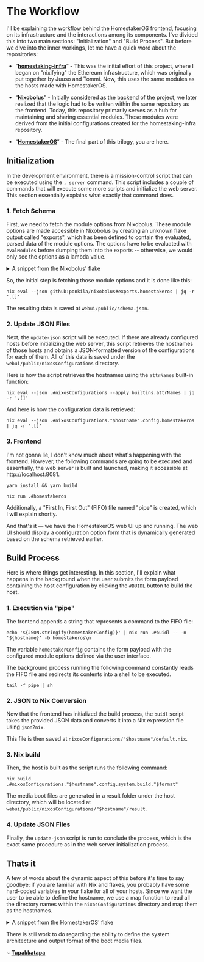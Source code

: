 # The Workflow

I'll be explaining the workflow behind the HomestakerOS frontend, focusing on its infrastructure and the interactions among its components. I've divided this into two main sections: "Initialization" and "Build Process". But before we dive into the inner workings, let me have a quick word about the repositories:

- “**[homestaking-infra](https://github.com/ponkila/homestaking-infra)**” - This was the initial effort of this project, where I began on "nixifying" the Ethereum infrastructure, which was originally put together by Juuso and Tommi. Now, this uses the same modules as the hosts made with HomestakerOS.

- “**[Nixobolus](https://github.com/ponkila/nixobolus)**” - Initially considered as the backend of the project, we later realized that the logic had to be written within the same repository as the frontend. Today, this repository primarily serves as a hub for maintaining and sharing essential modules. These modules were derived from the initial configurations created for the homestaking-infra repository.

- “**[HomestakerOS](https://github.com/ponkila/HomestakerOS)**” - The final part of this trilogy, you are here.

## Initialization

In the development environment, there is a mission-control script that can be executed using the `, server` command. This script includes a couple of commands that will execute some more scripts and initialize the web server. This section essentially explains what exactly that command does.

### 1. Fetch Schema

First, we need to fetch the module options from Nixobolus. These module options are made accessible in Nixobolus by creating an unknown flake output called "exports", which has been defined to contain the evaluated, parsed data of the module options. The options have to be evaluated with `evalModules` before dumping them into the exports -- otherwise, we would only see the options as a lambda value.

<details>

<summary>A snippet from the Nixobolus' flake</summary>
<br/>

See the whole thing at: https://github.com/ponkila/nixobolus/blob/main/flake.nix

```nix
let
  inherit (self) outputs;

  # Function to format module options
  parseOpts = options:
    nixpkgs.lib.attrsets.mapAttrsRecursiveCond (v: !  nixpkgs.lib.options.isOption v)
      (k: v: {
        type = v.type.name;
		    default = v.default;
		    description = if v ? description then v.description else null;
		    example = if v ? example then v.example else null;
	    })
	    options;

  # Function to get options from module(s)
  getOpts = modules:
	  builtins.removeAttrs (nixpkgs.lib.evalModules {
	    inherit modules;
	    specialArgs = { inherit nixpkgs; };
	  }).options [ "_module" ];
in
{
  # Module option exports for the frontend
  # Accessible through 'nix eval --json .#exports'
  exports = parseOpts (getOpts [
	  ./modules/homestakeros/options.nix
  ]);
}
```

</details>

So, the initial step is fetching those module options and it is done like this:

```shell
nix eval --json github:ponkila/nixobolus#exports.homestakeros | jq -r '.[]'
```

The resulting data is saved at `webui/public/schema.json`.

### 2. Update JSON Files

Next, the `update-json` script will be executed. If there are already configured hosts before initializing the web server, this script retrieves the hostnames of those hosts and obtains a JSON-formatted version of the configurations for each of them. All of this data is saved under the `webui/public/nixosConfigurations` directory.

Here is how the script retrieves the hostnames using the `attrNames` built-in function:

```shell
nix eval --json .#nixosConfigurations --apply builtins.attrNames | jq -r '.[]'
```

And here is how the configuration data is retrieved:

```shell
nix eval --json .#nixosConfigurations."$hostname".config.homestakeros | jq -r '.[]'
```

### 3. Frontend

I'm not gonna lie, I don't know much about what's happening with the frontend. However, the following commands are going to be executed and essentially, the web server is built and launched, making it accessible at http://localhost:8081.

```shell
yarn install && yarn build
```

```shell
nix run .#homestakeros
```

Additionally, a "First In, First Out" (FIFO) file named "pipe" is created, which I will explain shortly. 

And that's it — we have the HomestakerOS web UI up and running. The web UI should display a configuration option form that is dynamically generated based on the schema retrieved earlier.

## Build Process

Here is where things get interesting. In this section, I'll explain what happens in the background when the user submits the form payload containing the host configuration by clicking the `#BUIDL` button to build the host.

### 1. Execution via "pipe"

The frontend appends a string that represents a command to the FIFO file:

```shell
echo '${JSON.stringify(homestakerConfig)}' | nix run .#buidl -- -n '${hostname}' -b homestakeros\n
```

The variable `homestakerConfig` contains the form payload with the configured module options defined via the user interface.

The background process running the following command constantly reads the FIFO file and redirects its contents into a shell to be executed.

```
tail -f pipe | sh
```


### 2. JSON to Nix Conversion

Now that the frontend has initialized the build process, the `buidl` script takes the provided JSON data and converts it into a Nix expression file using `json2nix`.

This file is then saved at `nixosConfigurations/"$hostname"/default.nix`.

### 3. Nix build

Then, the host is built as the script runs the following command:

```shell
nix build .#nixosConfigurations."$hostname".config.system.build."$format"
```

The media boot files are generated in a result folder under the host directory, which will be located at `webui/public/nixosConfigurations/"$hostname"/result`.

### 4. Update JSON Files

Finally, the `update-json` script is run to conclude the process, which is the exact same procedure as in the web server initialization process.

## Thats it

A few of words about the dynamic aspect of this before it's time to say goodbye: if you are familiar with Nix and flakes, you probably have some hard-coded variables in your flake for all of your hosts. Since we want the user to be able to define the hostname, we use a map function to read all the directory names within the `nixosConfigurations` directory and map them as the hostnames.

<details>

<summary>A snippet from the HomestakerOS' flake</summary>
<br/>

See the whole thing at: https://github.com/ponkila/HomestakerOS/blob/main/flake.nix

```nix
nixosConfigurations = let
    ls = builtins.readDir ./nixosConfigurations;
    hostnames =
      builtins.filter
      (name: builtins.hasAttr name ls && (ls.${name} == "directory"))
      (builtins.attrNames ls);
  in
    nixpkgs.lib.mkIf (
      builtins.pathExists ./nixosConfigurations
    ) (
      builtins.listToAttrs (map (hostname: {
          name = hostname;
          value = nixpkgs.lib.nixosSystem {
            inherit system;
            specialArgs = {inherit inputs outputs;};
            modules =
              [
                nixobolus.nixosModules.kexecTree
                nixobolus.nixosModules.homestakeros
                ./nixosConfigurations/${hostname}
                {
                  system.stateVersion = "23.05";
                  # Bootloader for x86_64-linux / aarch64-linux
                  boot.loader.systemd-boot.enable = true;
                  boot.loader.efi.canTouchEfiVariables = true;
                }
              ];
          };
        })
        hostnames)
    );
```

</details>

There is still work to do regarding the ability to define the system architecture and output format of the boot media files.

~ **[Tupakkatapa](https://github.com/tupakkatapa)**


